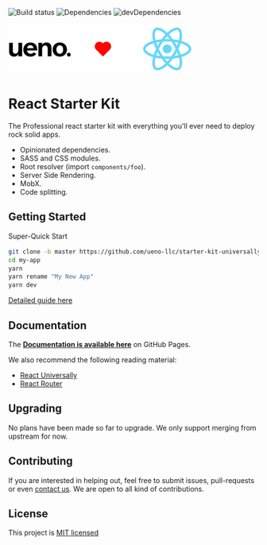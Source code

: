 ![Build status](https://travis-ci.org/ueno-llc/starter-kit-universally.svg?branch=development) ![Dependencies](https://david-dm.org/ueno-llc/starter-kit-universally/status.svg) ![devDependencies](https://david-dm.org/ueno-llc/starter-kit-universally/dev-status.svg)

![Ueno](/docs/_ueno-loves-react.png)

# React Starter Kit

The Professional react starter kit with everything you'll ever need to deploy rock solid apps.

- Opinionated dependencies.
- SASS and CSS modules.
- Root resolver (import `components/foo`).
- Server Side Rendering.
- MobX.
- Code splitting.

## Getting Started

Super-Quick Start

```bash
git clone -b master https://github.com/ueno-llc/starter-kit-universally.git my-app
cd my-app
yarn
yarn rename "My New App"
yarn dev
```

[Detailed guide here](https://ueno-llc.github.io/starter-kit-universally/#/GETTING_STARTED)

## Documentation

The **[Documentation is available here](https://ueno-llc.github.io/starter-kit-universally)** on GitHub Pages.

We also recommend the following reading material:
 - [React Universally](https://github.com/ctrlplusb/react-universally)
 - [React Router](https://reacttraining.com/react-router/)

## Upgrading

No plans have been made so far to upgrade. We only support merging from upstream for now.

## Contributing

If you are interested in helping out, feel free to submit issues, pull-requests or even [contact us](mailto:birkir@ueno.co). We are open to all kind of contributions.

## License

This project is [MIT licensed](/LICENSE.md)
